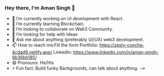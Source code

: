 ### Hey there, I'm Aman Singh 👋

- 🔭 I’m currently working on UI development with React.
- 🌱 I’m currently learning Blockchain.
- 👯 I’m looking to collaborate on Web3 Community.
- 🤔 I’m looking for help with Ideas
- 💬 Ask me about anything (preferably UI/UX) web3 development.
- 📫 How to reach me:Fill the form Portfolio: https://zesty-concha-4cdad9.netlify.app/ 
LinkedIn: https://www.linkedin.com/in/aman-singh-9b36bb185/
- 😄 Pronouns: He/His
- ⚡ Fun fact: Build funky Backgrounds, can talk about anything.
-->
